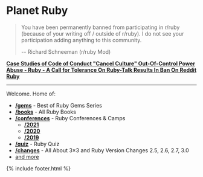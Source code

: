 # Planet Ruby



> You have been permanently banned from participating in r/ruby (because of your writing off / outside of r/ruby).
> I do not see your participation adding anything to this community.   
>
> -- Richard Schneeman (r/ruby Mod) 

[**Case Studies of Code of Conduct "Cancel Culture" Out-Of-Control Power Abuse - Ruby - A Call for Tolerance On Ruby-Talk Results In Ban On Reddit Ruby**](https://github.com/chooseaconduct/chooseaconduct.github.io/blob/master/casestudies/ruby.md)

---

Welcome.  Home of:

- [**/gems**](/gems) - Best of Ruby Gems Series
- [**/books**](/books) - All Ruby Books
- [**/conferences**](/conferences) - Ruby Conferences & Camps
    - [**/2021**](/conferences/2021)
    - [**/2020**](/conferences/2020)
    - [**/2019**](/conferences/2019)
- [**/quiz**](/quiz) - Ruby Quiz
- [**/changes**](/changes) - All About 3×3 and Ruby Version Changes 2.5, 2.6, 2.7, 3.0 
- [and more](https://github.com/planetruby)


{% include footer.html %}





